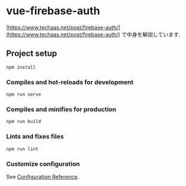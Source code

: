# vue-firebase-auth

[https://www.techaas.net/post/firebase-auth/](https://www.techaas.net/post/firebase-auth/) で中身を解説しています.

## Project setup
```
npm install
```

### Compiles and hot-reloads for development
```
npm run serve
```

### Compiles and minifies for production
```
npm run build
```

### Lints and fixes files
```
npm run lint
```

### Customize configuration
See [Configuration Reference](https://cli.vuejs.org/config/).
